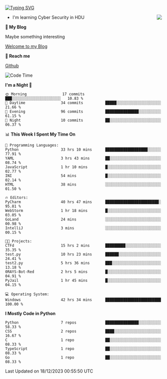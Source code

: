 [![Typing SVG](https://readme-typing-svg.herokuapp.com?font=Fira+Code&pause=1000&random=false&width=450&height=60&lines=Hello+%F0%9F%91%8B%F0%9F%8F%BB;I'm+JBNRZ)](https://git.io/typing-svg)

<a href="#">
  <img align="right" src="https://github-readme-stats.vercel.app/api?username=JBNRZ&show_icons=true&bg_color=15,f2f7fd,E0EAFC" />
</a>

- I'm learning Cyber Security in HDU

 **🌱 My Blog**

Maybe something interesting

[Welcome to my Blog](https://jbnrz.com.cn/)

 **💬 Reach me** 

[Github](https://github.com/JBNRZ)


<!--START_SECTION:waka-->
![Code Time](http://img.shields.io/badge/Code%20Time-204%20hrs%2045%20mins-blue)

**I'm a Night 🦉** 

```text
🌞 Morning                17 commits          ███░░░░░░░░░░░░░░░░░░░░░░   10.83 % 
🌆 Daytime                34 commits          █████░░░░░░░░░░░░░░░░░░░░   21.66 % 
🌃 Evening                96 commits          ███████████████░░░░░░░░░░   61.15 % 
🌙 Night                  10 commits          ██░░░░░░░░░░░░░░░░░░░░░░░   06.37 % 
```


📊 **This Week I Spent My Time On** 

```text
💬 Programming Languages: 
Python                   33 hrs 10 mins      ███████████████████░░░░░░   77.91 % 
YAML                     3 hrs 43 mins       ██░░░░░░░░░░░░░░░░░░░░░░░   08.74 % 
JavaScript               1 hr 10 mins        █░░░░░░░░░░░░░░░░░░░░░░░░   02.77 % 
INI                      54 mins             █░░░░░░░░░░░░░░░░░░░░░░░░   02.14 % 
HTML                     38 mins             ░░░░░░░░░░░░░░░░░░░░░░░░░   01.50 % 

🔥 Editors: 
PyCharm                  40 hrs 47 mins      ████████████████████████░   95.81 % 
WebStorm                 1 hr 18 mins        █░░░░░░░░░░░░░░░░░░░░░░░░   03.05 % 
GoLand                   24 mins             ░░░░░░░░░░░░░░░░░░░░░░░░░   00.98 % 
IntelliJ                 3 mins              ░░░░░░░░░░░░░░░░░░░░░░░░░   00.15 % 

🐱‍💻 Projects: 
CTFd                     15 hrs 2 mins       █████████░░░░░░░░░░░░░░░░   35.35 % 
test.py                  10 hrs 23 mins      ██████░░░░░░░░░░░░░░░░░░░   24.41 % 
test2.py                 5 hrs 36 mins       ███░░░░░░░░░░░░░░░░░░░░░░   13.18 % 
0RAYS-Bot-Red            2 hrs 5 mins        █░░░░░░░░░░░░░░░░░░░░░░░░   04.91 % 
PyJail                   1 hr 45 mins        █░░░░░░░░░░░░░░░░░░░░░░░░   04.15 % 

💻 Operating System: 
Windows                  42 hrs 34 mins      █████████████████████████   100.00 % 
```

**I Mostly Code in Python** 

```text
Python                   7 repos             ███████████████░░░░░░░░░░   58.33 % 
CSS                      2 repos             ████░░░░░░░░░░░░░░░░░░░░░   16.67 % 
C                        1 repo              ██░░░░░░░░░░░░░░░░░░░░░░░   08.33 % 
TypeScript               1 repo              ██░░░░░░░░░░░░░░░░░░░░░░░   08.33 % 
Go                       1 repo              ██░░░░░░░░░░░░░░░░░░░░░░░   08.33 % 
```




 Last Updated on 18/12/2023 00:55:50 UTC
<!--END_SECTION:waka-->

